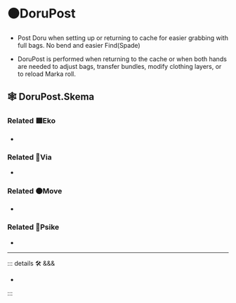 # 🟠<move>DoruPost</move>

- Post Doru when setting up or returning to cache for easier grabbing with full bags. No bend and easier Find(Spade)

- DoruPost is performed when returning to the cache or when both hands are needed to adjust bags, transfer bundles, modify clothing layers, or to reload Marka roll.

## 🕸 DoruPost.Skema

### Related 🟩<eko>Eko</eko>

-

### Related 🔻<via>Via</via>

-

### Related 🟠<move>Move</move>

-

### Related 💜<psike>Psike</psike>

-

---

<!-- =================================================== -->
<!-- =================================================== -->
<!-- =================================================== -->
<!-- =================================================== -->
<!-- =================================================== -->
::: details 🛠 <dev>&&&</dev>

-

:::
